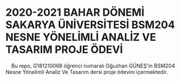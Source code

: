 # 2020-2021 BAHAR DÖNEMİ SAKARYA ÜNİVERSİTESİ BSM204 NESNE YÖNELİMLİ ANALİZ VE TASARIM PROJE ÖDEVİ

&nbsp;&nbsp;&nbsp;&nbsp;Bu repo, G181210068 öğrenci numaralı Oğuzhan GÜNEŞ'in BSM204 Nesne Yönelimli Analiz Ve Tasarım dersi proje ödevini içermektedir.